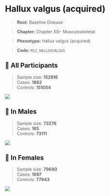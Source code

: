 # Hallux valgus (acquired)

> **Root:** Baseline Disease  

> **Chapter:** Chapter XIII- Musculoskeletal  

> **Phenotype:** Hallux valgus (acquired)  

> **Code:** `M13_HALLUXVALGUS`

## 🧪 All Participants  
> Sample size: **152916**  
> Cases: **1862**  
> Controls: **151054**
<img src="/Disease/Figures/ALL/Baseline/M13_HALLUXVALGUS.png"/>
<CsvTable src="/Disease_Data/ALL/Baseline/LG_M13_HALLUXVALGUS.csv" label="🔍 View full results" />

## 👨 In Males  
> Sample size: **73276**  
> Cases: **165**  
> Controls: **73111**
<img src="/Disease/Figures/Male/Baseline/M13_HALLUXVALGUS.png"/>
<CsvTable src="/Disease_Data/Male/Baseline/LG_M13_HALLUXVALGUS.csv" label="🔍 View full results" />

## 👩 In Females  
> Sample size: **79640**  
> Cases: **1697**  
> Controls: **77943**
<img src="/Disease/Figures/Female/Baseline/M13_HALLUXVALGUS.png"/>
<CsvTable src="/Disease_Data/Female/Baseline/LG_M13_HALLUXVALGUS.csv" label="🔍 View full results" />
